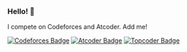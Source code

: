### Hello! 👋

I compete on Codeforces and Atcoder. Add me!

[![Codeforces Badge](https://run.kaist.ac.kr/badges/codeforces/crackersamdjam.svg)](https://codeforces.com/profile/crackersamdjam)
[![Atcoder Badge](https://run.kaist.ac.kr/badges/atcoder/crackersamdjam.svg)](https://atcoder.jp/users/crackersamdjam)
[![Topcoder Badge](https://run.kaist.ac.kr/badges/topcoder/crackersamdjam.svg)](https://www.topcoder.com/members/crackersamdjam)

<!-- Badges https://codeforces.com/blog/entry/82215 -->


<!--
**crackersamdjam/crackersamdjam** is a ✨ _special_ ✨ repository because its `README.md` (this file) appears on your GitHub profile.

Here are some ideas to get you started:

- 🔭 I’m currently working on ...
- 🌱 I’m currently learning ...
- 👯 I’m looking to collaborate on ...
- 🤔 I’m looking for help with ...
- 💬 Ask me about ...
- 📫 How to reach me: ...
- 😄 Pronouns: ...
- ⚡ Fun fact: ...
-->

